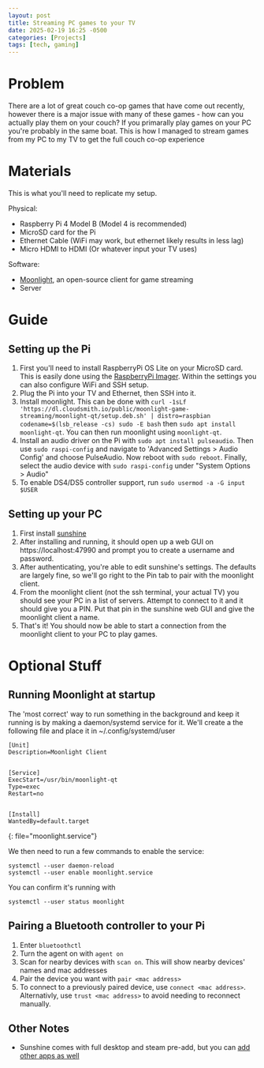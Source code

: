 ```yaml
---
layout: post
title: Streaming PC games to your TV
date: 2025-02-19 16:25 -0500
categories: [Projects]
tags: [tech, gaming]
---
```

# Problem

There are a lot of great couch co-op games that have come out recently, however there is a major issue with many of these games - how can you actually play them on your couch?  If you primarally play games on your PC you're probably in the same boat.  This is how I managed to stream games from my PC to my TV to get the full couch co-op experience

# Materials

This is what you'll need to replicate my setup.

Physical:
- Raspberry Pi 4 Model B (Model 4 is recommended)
- MicroSD card for the Pi
- Ethernet Cable (WiFi may work, but ethernet likely results in less lag)
- Micro HDMI to HDMI (Or whatever input your TV uses)

Software:
- [Moonlight](https://moonlight-stream.org/), an open-source client for game streaming
- Server

# Guide

## Setting up the Pi

1. First you'll need to install RaspberryPi OS Lite on your MicroSD card.  This is easily done using the [RaspberryPi Imager](https://www.raspberrypi.com/software/).  Within the settings you can also configure WiFi and SSH setup.
2. Plug the Pi into your TV and Ethernet, then SSH into it.
3. Install moonlight.  This can be done with `curl -1sLf 'https://dl.cloudsmith.io/public/moonlight-game-streaming/moonlight-qt/setup.deb.sh' | distro=raspbian codename=$(lsb_release -cs) sudo -E bash` then `sudo apt install moonlight-qt`.  You can then run moonlight using `moonlight-qt`.
4. Install an audio driver on the Pi with `sudo apt install pulseaudio`. Then use `sudo raspi-config` and navigate to 'Advanced Settings > Audio Config' and choose PulseAudio.  Now reboot with `sudo reboot`.  Finally, select the audio device with `sudo raspi-config` under "System Options > Audio"
5. To enable DS4/DS5 controller support, run `sudo usermod -a -G input $USER`

## Setting up your PC

1. First install [sunshine](https://app.lizardbyte.dev/Sunshine/?lng=en-US)
2. After installing and running, it should open up a web GUI on https://localhost:47990 and prompt you to create a username and password.
3. After authenticating, you're able to edit sunshine's settings.  The defaults are largely fine, so we'll go right to the Pin tab to pair with the moonlight client.
4. From the moonlight client (not the ssh terminal, your actual TV) you should see your PC in a list of servers.  Attempt to connect to it and it should give you a PIN.  Put that pin in the sunshine web GUI and give the moonlight client a name.
5. That's it! You should now be able to start a connection from the moonlight client to your PC to play games.

# Optional Stuff

## Running Moonlight at startup

The 'most correct' way to run something in the background and keep it running is by making a daemon/systemd service for it.  We'll create a the following file and place it in ~/.config/systemd/user

```
[Unit]
Description=Moonlight Client


[Service]
ExecStart=/usr/bin/moonlight-qt
Type=exec
Restart=no


[Install]
WantedBy=default.target
```
{: file="moonlight.service"}

We then need to run a few commands to enable the service:
```shell
systemctl --user daemon-reload
systemctl --user enable moonlight.service
```

You can confirm it's running with
```shell
systemctl --user status moonlight
```

## Pairing a Bluetooth controller to your Pi

1. Enter `bluetoothctl`
2. Turn the agent on with `agent on`
3. Scan for nearby devices with `scan on`. This will show nearby devices' names and mac addresses
4. Pair the device you want with `pair <mac address>`
5. To connect to a previously paired device, use `connect <mac address>`.  Alternativly, use `trust <mac address>` to avoid needing to reconnect manually.


## Other Notes
- Sunshine comes with full desktop and steam pre-add, but you can [add other apps as well](https://docs.lizardbyte.dev/projects/sunshine/latest/md_docs_2app__examples.html)
